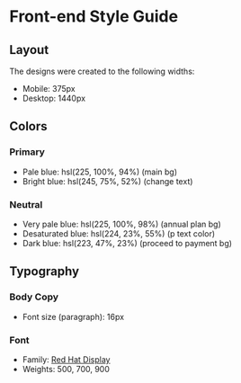# Front-end Style Guide

## Layout

The designs were created to the following widths:

- Mobile: 375px
- Desktop: 1440px

## Colors

### Primary

- Pale blue: hsl(225, 100%, 94%) (main bg)
- Bright blue: hsl(245, 75%, 52%) (change text)

### Neutral

- Very pale blue: hsl(225, 100%, 98%) (annual plan bg)
- Desaturated blue: hsl(224, 23%, 55%) (p text color)
- Dark blue: hsl(223, 47%, 23%) (proceed to payment bg)

## Typography

### Body Copy

- Font size (paragraph): 16px

### Font

- Family: [Red Hat Display](https://fonts.google.com/specimen/Red+Hat+Display)
- Weights: 500, 700, 900
